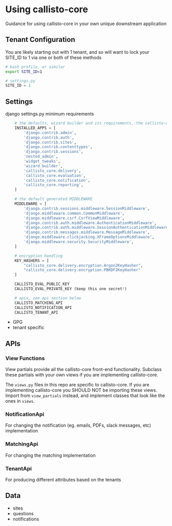 # Using callisto-core

Guidance for using callisto-core in your own unique downstream application

## Tenant Configuration

You are likely starting out with 1 tenant, and so will want to lock your SITE_ID to 1 via one or both of these methods

```bash
# bash profile, or similar
export SITE_ID=1
```

```python
# settings.py
SITE_ID = 1
```

## Settings

django settings.py minimum requirements

```python
    # the defaults, wizard builder and its requirements, the callisto-core apps
    INSTALLED_APPS = [
        'django.contrib.admin',
        'django.contrib.auth',
        'django.contrib.sites',
        'django.contrib.contenttypes',
        'django.contrib.sessions',
        'nested_admin',
        'widget_tweaks',
        'wizard_builder',
        'callisto_core.delivery',
        'callisto_core.evaluation',
        'callisto_core.notification',
        'callisto_core.reporting',
    ]

    # the default generated MIDDLEWARE
    MIDDLEWARE = [
        'django.contrib.sessions.middleware.SessionMiddleware',
        'django.middleware.common.CommonMiddleware',
        'django.middleware.csrf.CsrfViewMiddleware',
        'django.contrib.auth.middleware.AuthenticationMiddleware',
        'django.contrib.auth.middleware.SessionAuthenticationMiddleware',
        'django.contrib.messages.middleware.MessageMiddleware',
        'django.middleware.clickjacking.XFrameOptionsMiddleware',
        'django.middleware.security.SecurityMiddleware',
    ]

    # encryption handling
    KEY_HASHERS = [
        "callisto_core.delivery.encryption.Argon2KeyHasher",
        "callisto_core.delivery.encryption.PBKDF2KeyHasher"
    ]

    CALLISTO_EVAL_PUBLIC_KEY
    CALLISTO_EVAL_PRIVATE_KEY (keep this one secret!)

    # apis, see api section below
    CALLISTO_MATCHING_API
    CALLISTO_NOTIFICATION_API
    CALLISTO_TENANT_API
```

- GPG
- tenant specific

## APIs

### View Functions

View partials provide all the callisto-core front-end functionality. Subclass these partials with your own views if you are implementing callisto-core.

The `views.py` files in this repo are specific to callisto-core. If you are implementing callisto-core you SHOULD NOT be importing these views. Import from `view_partials` instead, and implement classes that look like the ones in `views`.

### NotificationApi

For changing the notification (eg. emails, PDFs, slack messages, etc) implementation

### MatchingApi

For changing the matching implementation

### TenantApi

For producing different attributes based on the tenants

## Data

- sites
- questions
- notifications
